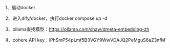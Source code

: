 1、启动docker

2、进入dify/docker，执行docker compose up -d

3、ollama查找模型：https://ollama.com/shaw/dmeta-embedding-zh

4、cohere API key：iPhSmP54pLmf5B3VGY9WwVDAJQ2PeMguS6aZ3nfM